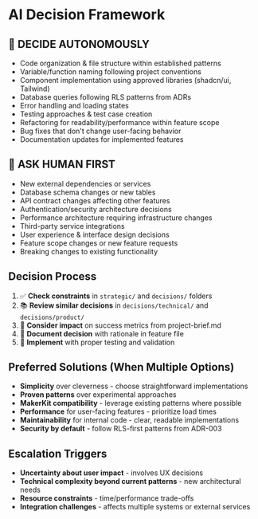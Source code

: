 # AI Decision Framework

## 🤖 DECIDE AUTONOMOUSLY
- Code organization & file structure within established patterns
- Variable/function naming following project conventions  
- Component implementation using approved libraries (shadcn/ui, Tailwind)
- Database queries following RLS patterns from ADRs
- Error handling and loading states
- Testing approaches & test case creation
- Refactoring for readability/performance within feature scope
- Bug fixes that don't change user-facing behavior
- Documentation updates for implemented features

## 🙋 ASK HUMAN FIRST  
- New external dependencies or services
- Database schema changes or new tables
- API contract changes affecting other features
- Authentication/security architecture decisions
- Performance architecture requiring infrastructure changes
- Third-party service integrations
- User experience & interface design decisions
- Feature scope changes or new feature requests
- Breaking changes to existing functionality

## Decision Process
1. ✅ **Check constraints** in `strategic/` and `decisions/` folders
2. 📚 **Review similar decisions** in `decisions/technical/` and `decisions/product/`
3. 🎯 **Consider impact** on success metrics from project-brief.md
4. 📝 **Document decision** with rationale in feature file
5. 🚀 **Implement** with proper testing and validation

## Preferred Solutions (When Multiple Options)
- **Simplicity** over cleverness - choose straightforward implementations
- **Proven patterns** over experimental approaches
- **MakerKit compatibility** - leverage existing patterns where possible
- **Performance** for user-facing features - prioritize load times
- **Maintainability** for internal code - clear, readable implementations  
- **Security by default** - follow RLS-first patterns from ADR-003

## Escalation Triggers
- **Uncertainty about user impact** - involves UX decisions
- **Technical complexity beyond current patterns** - new architectural needs
- **Resource constraints** - time/performance trade-offs
- **Integration challenges** - affects multiple systems or external services 